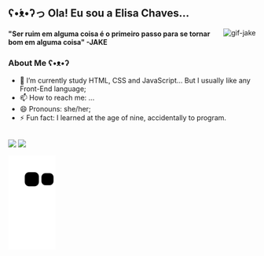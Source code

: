 ## ʕ•́ᴥ•̀ʔっ Ola! Eu sou a Elisa Chaves...

<img align="right" alt="gif-jake" src="https://i.pinimg.com/originals/26/24/77/2624779c7876079a4d3972954c9a9f4e.gif">

<h4>"Ser ruim em alguma coisa é o primeiro passo para se tornar bom em alguma coisa" -JAKE<h4>

 
<!--
**ElisaAChaves/ElisaAChaves** is a ✨ _special_ ✨ repository because its `README.md` (this file) appears on your GitHub profile.

Here are some ideas to get you started:
-->

### About Me ʕ•ᴥ•ʔ 
 
- 🌱 I’m currently study HTML, CSS and JavaScript... But I usually like any Front-End language;
- 📫 How to reach me: ...
- 😄 Pronouns: she/her;
- ⚡ Fun fact: I learned at the age of nine, accidentally to program.

##

<div>
 <img height="150em" src="https://github-readme-stats.vercel.app/api?username=ElisaAChaves&show_icons=true&theme=Noctis&include_all_commits=true&count_private=true"/>
 <img height="150em" src="https://github-readme-stats.vercel.app/api/top-langs/?username=ElisaAChaves&layout=compact&langs_count=7&theme=Noctis"/>
</div>


![Snake animation](https://github.com/ElisaAChaves/ElisaAChaves/blob/output/github-contribution-grid-snake.svg)

